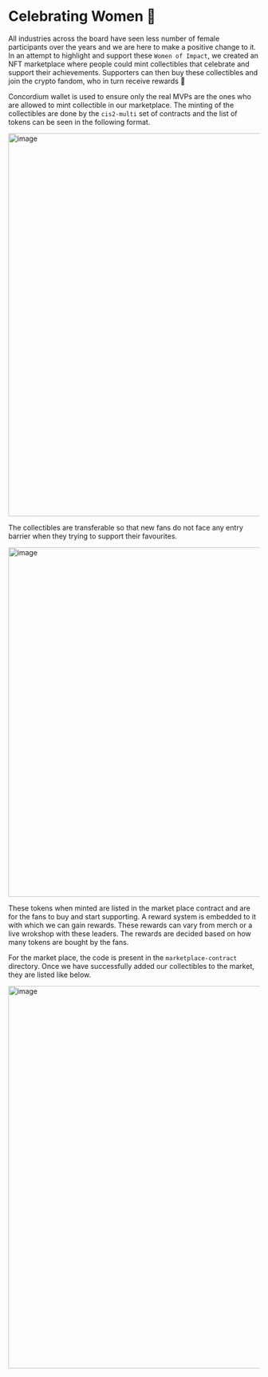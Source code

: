 # Celebrating Women :princess:

All industries across the board have seen less number of female participants over the years and we are here to make a positive change to it. In an attempt to highlight and support these `Women of Impact`, we created an NFT marketplace where people could mint collectibles that celebrate and support their achievements. Supporters can then buy these collectibles and join the crypto fandom, who in turn receive rewards :stars: 

Concordium wallet is used to ensure only the real MVPs are the ones who are allowed to mint collectible in our marketplace. The minting of the collectibles are done by the `cis2-multi` set of contracts and the list of tokens can be seen in the following format.

<img width="766" alt="image" src="https://user-images.githubusercontent.com/49894180/211188206-df1e34a4-17fb-4da7-bdee-8c7002218fd7.png">

The collectibles are transferable so that new fans do not face any entry barrier when they trying to support their favourites.

<img width="699" alt="image" src="https://user-images.githubusercontent.com/49894180/211188518-741e66bc-dc09-45ca-a019-0864e4ffa8c4.png">

These tokens when minted are listed in the market place contract and are for the fans to buy and start supporting. A reward system is embedded to it with which we can gain rewards. These rewards can vary from merch or a live wrokshop with these leaders. The rewards are decided based on how many tokens are bought by the fans.

For the market place, the code is present in the `marketplace-contract` directory. Once we have successfully added our collectibles to the market, they are listed like below.

<img width="765" alt="image" src="https://user-images.githubusercontent.com/49894180/211189366-e7aa7289-c548-4c35-8866-60568ee73ad6.png">
